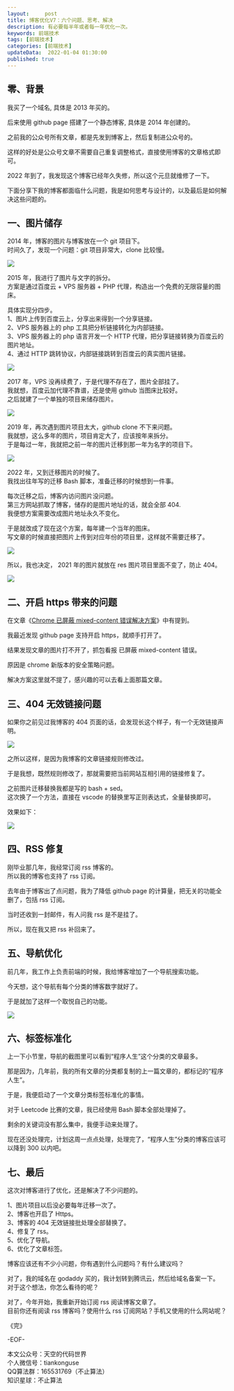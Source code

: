 ```yaml
---   
layout:     post  
title: 博客优化V7：六个问题、思考、解决  
description: 有必要每半年或者每一年优化一次。       
keywords: 前端技术  
tags: [前端技术]    
categories: [前端技术]  
updateData:  2022-01-04 01:30:00  
published: true  
---  
```



## 零、背景  


我买了一个域名, 具体是 2013 年买的。  


后来使用 github page 搭建了一个静态博客, 具体是 2014 年创建的。  


之前我的公众号所有文章，都是先发到博客上，然后复制进公众号的。  


这样的好处是公众号文章不需要自己重复调整格式，直接使用博客的文章格式即可。  



2022 年到了，我发现这个博客已经年久失修，所以这个元旦就维修了一下。  


下面分享下我的博客都面临什么问题，我是如何思考与设计的，以及最后是如何解决这些问题的。  



## 一、图片储存


2014 年，博客的图片与博客放在一个 git 项目下。  
时间久了，发现一个问题：git 项目非常大，clone 比较慢。  


![](https://res2022.tiankonguse.com/images/2022/01/04/001.png)


2015 年，我进行了图片与文字的拆分。   
方案是通过百度云 + VPS 服务器 + PHP 代理，构造出一个免费的无限容量的图床。  


具体实现分四步。  
1、图片上传到百度云上，分享出来得到一个分享链接。  
2、VPS 服务器上的 php 工具把分析链接转化为内部链接。  
3、VPS 服务器上的 php 语言开发一个 HTTP 代理，把分享链接转换为百度云的图片地址。  
4、通过 HTTP 跳转协议，内部链接跳转到百度云的真实图片链接。  


![](https://res2022.tiankonguse.com/images/2022/01/04/002.png)



2017 年，VPS 没再续费了，于是代理不存在了，图片全部挂了。  
我就想，百度云加代理不靠谱，还是使用 github 当图床比较好。  
之后就建了一个单独的项目来储存图片。  


![](https://res2022.tiankonguse.com/images/2022/01/04/003.png)



2019 年，再次遇到图片项目太大，github clone 不下来问题。  
我就想，这么多年的图片，项目肯定大了，应该按年来拆分。  
于是每过一年，我就把之前一年的图片迁移到那一年为名字的项目下。  


![](https://res2022.tiankonguse.com/images/2022/01/04/004.png)



2022 年，又到迁移图片的时候了。  
我找出往年写的迁移 Bash 脚本，准备迁移的时候想到一件事。  


每次迁移之后，博客内访问图片没问题。  
第三方网站抓取了博客，储存的是图片地址的话，就会全部 404.  
我便想方案需要改成图片地址永久不变化。  


于是就改成了现在这个方案，每年建一个当年的图床。  
写文章的时候直接把图片上传到对应年份的项目里，这样就不需要迁移了。  


![](https://res2022.tiankonguse.com/images/2022/01/04/005.png)


所以，我也决定， 2021 年的图片就放在 res 图片项目里面不变了，防止 404。  


![](https://res2022.tiankonguse.com/images/2022/01/04/006.png)


## 二、开启 https 带来的问题  


在文章《[Chrome 已屏蔽 mixed-content 错误解决方案](https://mp.weixin.qq.com/s/Kg-tzUkWbLSkDZF4GUuM1g)》中有提到。  


我最近发现 github page 支持开启 https，就顺手打开了。  


结果发现文章的图片打不开了，抓包看报 已屏蔽 mixed-content 错误。  


原因是 chrome 新版本的安全策略问题。  


解决方案这里就不提了，感兴趣的可以去看上面那篇文章。  



## 三、404 无效链接问题  


如果你之前见过我博客的 404 页面的话，会发现长这个样子，有一个无效链接声明。  


![](https://res2022.tiankonguse.com/images/2022/01/04/007.png)


之所以这样，是因为我博客的文章链接规则修改过。  


于是我想，既然规则修改了，那就需要把当前网站互相引用的链接修复了。  


之前图片迁移替换我都是写的 bash + sed。  
这次换了一个方法，直接在 vscode 的替换里写正则表达式，全量替换即可。  


效果如下：  


![](https://res2022.tiankonguse.com/images/2022/01/04/008.png)


## 四、RSS 修复  


刚毕业那几年，我经常订阅 rss 博客的。  
所以我的博客也支持了 rss 订阅。  


去年由于博客出了点问题，我为了降低 github page 的计算量，把无关的功能全删了，包括 rss 订阅。  


当时还收到一封邮件，有人问我 rss 是不是挂了。  


所以，现在我又把 rss 补回来了。  


## 五、导航优化  


前几年，我工作上负责前端的时候，我给博客增加了一个导航搜索功能。  


今天想，这个导航有每个分类的博客数字就好了。  


于是就加了这样一个取悦自己的功能。  


![](https://res2022.tiankonguse.com/images/2022/01/04/009.png)



## 六、标签标准化  


上一下小节里，导航的截图里可以看到“程序人生”这个分类的文章最多。  


那是因为，几年前，我的所有文章的分类都复制的上一篇文章的，都标记的“程序人生”。  


于是，我便启动了一个文章分类标签标准化的事情。  


对于 Leetcode 比赛的文章，我已经使用 Bash 脚本全部处理掉了。  


剩余的关键词没有那么集中，我便手动来处理了。  


现在还没处理完，计划这周一点点处理，处理完了，“程序人生”分类的博客应该可以降到 300 以内吧。  


## 七、最后  


这次对博客进行了优化，还是解决了不少问题的。  


1、图片项目以后没必要每年迁移一次了。  
2、博客也开启了 Https。  
3、博客的 404 无效链接批处理全部替换了。  
4、修复了 rss。  
5、优化了导航。  
6、优化了文章标签。  


博客应该还有不少小问题，你有遇到什么问题吗？有什么建议吗？  


对了，我的域名在 godaddy 买的，我计划转到腾讯云，然后给域名备案一下。  
对于这个想法，你怎么看待的呢？  


对了，今年开始，我重新开始订阅 rss 阅读博客文章了。  
目前你还有阅读 rss 博客吗？使用什么 rss 订阅网站？手机又使用的什么网站呢？  




《完》  


-EOF-  



本文公众号：天空的代码世界  
个人微信号：tiankonguse  
QQ算法群：165531769（不止算法）  
知识星球：不止算法  

